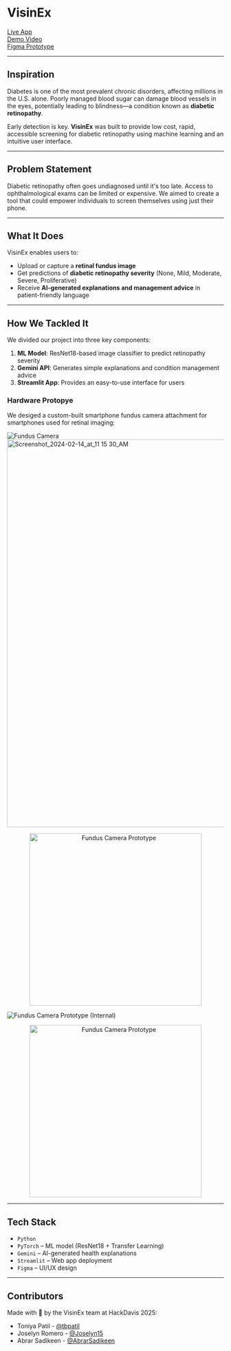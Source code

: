 # VisinEx

[Live App](https://visinex.streamlit.app/)  
[Demo Video](https://www.youtube.com/watch?v=ES_KuHOyD0k&feature=youtu.be)  
[Figma Prototype](https://www.figma.com/proto/UgSEhHk4Uke5XowFps4USm/Untitled?node-id=0-1&t=0tZ3sClDyHPKSfNG-1)

---

## Inspiration

Diabetes is one of the most prevalent chronic disorders, affecting millions in the U.S. alone. Poorly managed blood sugar can damage blood vessels in the eyes, potentially leading to blindness—a condition known as **diabetic retinopathy**.

Early detection is key. **VisinEx** was built to provide low cost, rapid, accessible screening for diabetic retinopathy using machine learning and an intuitive user interface.

---

## Problem Statement

Diabetic retinopathy often goes undiagnosed until it's too late. Access to ophthalmological exams can be limited or expensive. We aimed to create a tool that could empower individuals to screen themselves using just their phone.

---

## What It Does

VisinEx enables users to:
- Upload or capture a **retinal fundus image**
- Get predictions of **diabetic retinopathy severity** (None, Mild, Moderate, Severe, Proliferative)
- Receive **AI-generated explanations and management advice** in patient-friendly language

---

## How We Tackled It

We divided our project into three key components:
1. **ML Model**: ResNet18-based image classifier to predict retinopathy severity
2. **Gemini API**: Generates simple explanations and condition management advice
3. **Streamlit App**: Provides an easy-to-use interface for users

### Hardware Protopye
We desiged a custom-built smartphone fundus camera attachment for smartphones used for retinal imaging:

![Fundus Camera](https://raw.githubusercontent.com/tbpatil/Hackdavis25/main/assets/fundus_camera.jpg)
<img width="900" alt="Screenshot_2024-02-14_at_11 15 30_AM" src="https://github.com/tbpatil/HackDavis25/assets/84110959/bb06c1a6-84fb-4634-b9d7-65fcee27cd72">
<p align="center">
  <img src="assets/fundus_camera.jpg" width="400" alt="Fundus Camera Prototype">
</p>

![Fundus Camera Prototype (Internal)](assets/fundus_camerav2.jpg)
<p align="center">
  <img src="assets/fundus_camerav2.jpg" width="400" alt="Fundus Camera Prototype">
</p>


---

## Tech Stack

- `Python`
- `PyTorch` – ML model (ResNet18 + Transfer Learning)
- `Gemini` – AI-generated health explanations
- `Streamlit` – Web app deployment
- `Figma` – UI/UX design

---

## Contributors

Made with 💙 by the VisinEx team at HackDavis 2025:

- Toniya Patil - [@tbpatil](https://github.com/tbpatil)
- Joselyn Romero - [@Joselyn15](https://github.com/Joselyn15)  
- Abrar Sadikeen - [@AbrarSadikeen](https://github.com/AbrarSadikeen)

